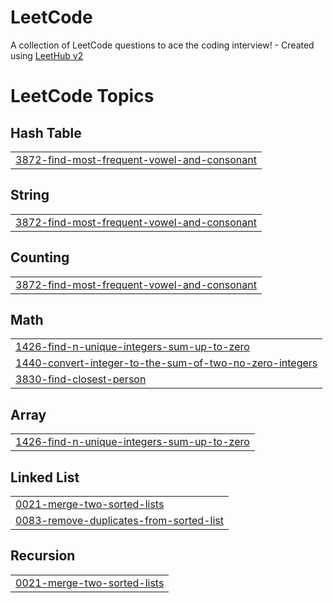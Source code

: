 # LeetCode
A collection of LeetCode questions to ace the coding interview! - Created using [LeetHub v2](https://github.com/arunbhardwaj/LeetHub-2.0)

<!---LeetCode Topics Start-->
# LeetCode Topics
## Hash Table
|  |
| ------- |
| [3872-find-most-frequent-vowel-and-consonant](https://github.com/Naveen18vn/LeetCode/tree/master/3872-find-most-frequent-vowel-and-consonant) |
## String
|  |
| ------- |
| [3872-find-most-frequent-vowel-and-consonant](https://github.com/Naveen18vn/LeetCode/tree/master/3872-find-most-frequent-vowel-and-consonant) |
## Counting
|  |
| ------- |
| [3872-find-most-frequent-vowel-and-consonant](https://github.com/Naveen18vn/LeetCode/tree/master/3872-find-most-frequent-vowel-and-consonant) |
## Math
|  |
| ------- |
| [1426-find-n-unique-integers-sum-up-to-zero](https://github.com/Naveen18vn/LeetCode/tree/master/1426-find-n-unique-integers-sum-up-to-zero) |
| [1440-convert-integer-to-the-sum-of-two-no-zero-integers](https://github.com/Naveen18vn/LeetCode/tree/master/1440-convert-integer-to-the-sum-of-two-no-zero-integers) |
| [3830-find-closest-person](https://github.com/Naveen18vn/LeetCode/tree/master/3830-find-closest-person) |
## Array
|  |
| ------- |
| [1426-find-n-unique-integers-sum-up-to-zero](https://github.com/Naveen18vn/LeetCode/tree/master/1426-find-n-unique-integers-sum-up-to-zero) |
## Linked List
|  |
| ------- |
| [0021-merge-two-sorted-lists](https://github.com/Naveen18vn/LeetCode/tree/master/0021-merge-two-sorted-lists) |
| [0083-remove-duplicates-from-sorted-list](https://github.com/Naveen18vn/LeetCode/tree/master/0083-remove-duplicates-from-sorted-list) |
## Recursion
|  |
| ------- |
| [0021-merge-two-sorted-lists](https://github.com/Naveen18vn/LeetCode/tree/master/0021-merge-two-sorted-lists) |
<!---LeetCode Topics End-->